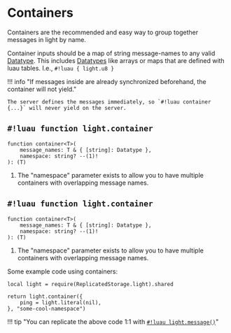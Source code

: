 # Containers

Containers are the recommended and easy way to group together messages in light by name.

Container inputs should be a map of string message-names to any valid [Datatype](../../../constants/datatypes/index.md).
This includes [Datatypes](../../../constants/datatypes/index.md) like arrays or maps that are defined with luau tables.
I.e., `#!luau { light.u8 }`

!!! info "If messages inside are already synchronized beforehand, the container will not yield."

    The server defines the messages immediately, so `#!luau container {...}` will never yield on the server.

## `#!luau function light.container`

```luau title='<!-- b:client --> <!-- b:shared --> <!-- b:sync --> <!-- b:async -->'
function container<T>(
    message_names: T & { [string]: Datatype },
    namespace: string? --(1)!
): (T)
```

1. The "namespace" parameter exists to allow you to have multiple containers with overlapping message names.

## `#!luau function light.container`

```luau title='<!-- b:server --> <!-- b:sync -->'
function container<T>(
    message_names: T & { [string]: Datatype },
    namespace: string? --(1)!
): (T)
```

1. The "namespace" parameter exists to allow you to have multiple containers with overlapping message names.

Some example code using containers:

```luau
local light = require(ReplicatedStorage.light).shared

return light.container({
    ping = light.literal(nil),
}, "some-cool-namespace")
```

!!! tip "You can replicate the above code 1:1 with [`#!luau light.message()`](./message.md)"
